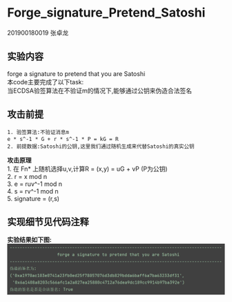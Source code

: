 # Forge_signature_Pretend_Satoshi

201900180019 张卓龙

## 实验内容
forge a signature to pretend that you are Satoshi                
本code主要完成了以下task:             
      当ECDSA验签算法在不验证m的情况下,能够通过公钥来伪造合法签名       
      
    
## 攻击前提      
    1. 验签算法:不验证消息m        
    e * s^-1 * G + r * s^-1 * P = kG = R             
    2. 前提数据:Satoshi的公钥,这里我们通过随机生成来代替Satoshi的真实公钥


**攻击原理**         
    1. 在 Fn* 上随机选择u,v,计算R = (x,y) = uG + vP   (P为公钥)                 
    2. r = x mod n       
    3. e = ruv^-1 mod n          
    4. s = rv^-1 mod n      
    5. signature = (r,s)
    
    

## 实现细节见代码注释

**实验结果如下图:**
![攻击结果](https://github.com/Zhang-SDU/cst-project/blob/main/Bitcon/Forge_signature_Pretend_Satoshi/result.png)
